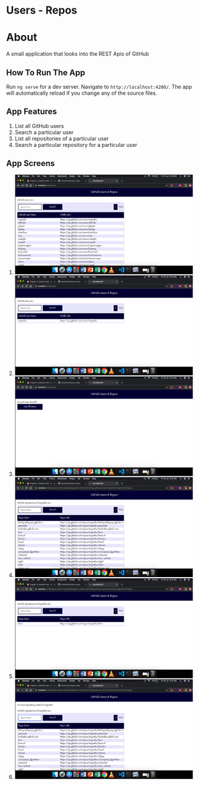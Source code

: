 # Users - Repos

# About

A small application that looks into the REST Apis of GitHub


## How To Run The App

Run `ng serve` for a dev server. Navigate to `http://localhost:4200/`. The app will automatically reload if you change any of the source files.


## App Features

1. List all GitHub users
2. Search a particular user
3. List all repositories of a particular user
4. Search a particular repository for a particular user


## App Screens

1. ![List Of All Users](./users-repos-git/src/assets/get_all_users.png)
2. ![Found A Particular User](./users-repos-git/src/assets/found_a_user.png)
3. ![User Not Found](./users-repos-git/src/assets/user_not_found.png)
4. ![List Of All Repos For A User](./users-repos-git/src/assets/get_all_repos.png)
5. ![Found A Particular Repo For A User](./users-repos-git/src/assets/found_a_repo.png)
6. ![Repo Not Found](./users-repos-git/src/assets/repo_not_found.png)